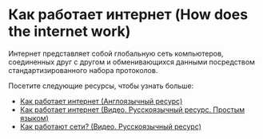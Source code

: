 # Как работает интернет (How does the internet work)

Интернет представляет собой глобальную сеть компьютеров, соединенных друг с другом и обменивающихся данными посредством стандартизированного набора протоколов.



Посетите следующие ресурсы, чтобы узнать больше:

* [Как работает интернет (Англоязычный ресурс)](https://cs.fyi/guide/how-does-internet-work)
* [Как работает интернет (Видео. Русскоязычный ресурс. Простым языком)](https://www.youtube.com/watch?v=xnx2JDSV87Y\&ab\_channel=%D0%90%D0%BB%D0%B5%D0%BA%D1%81%D0%B0%D0%BD%D0%B4%D1%80%D0%91%D1%83%D1%80%D1%82%D0%BE%D0%B2%D0%BE%D0%B9)
* [Как работают сети? (Видео. Русскоязычный ресурс)](https://www.youtube.com/watch?v=k\_0BAtyaDio\&ab\_channel=Winderton)

